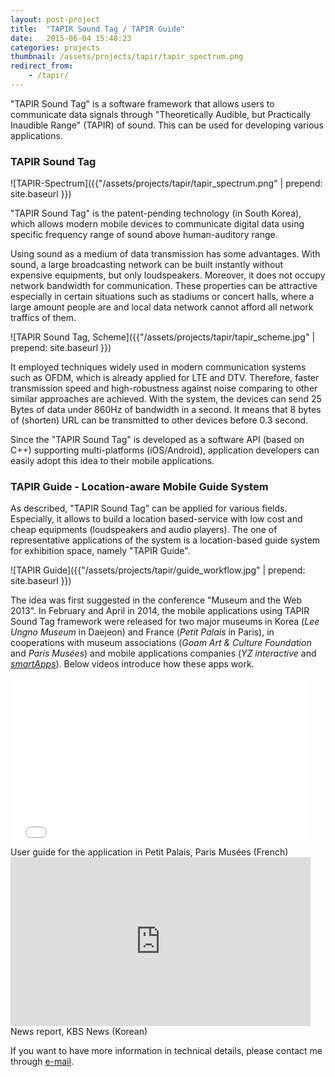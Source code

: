 ```yaml
---
layout: post-project
title:  "TAPIR Sound Tag / TAPIR Guide"
date:   2015-06-04 15:40:23
categories: projects 
thumbnail: /assets/projects/tapir/tapir_spectrum.png
redirect_from:
    - /tapir/
---
```


"TAPIR Sound Tag" is a software framework that allows users to communicate data signals through "Theoretically Audible, but Practically Inaudible Range" (TAPIR) of sound. This can be used for developing various applications. 

<!-- more -->

### TAPIR Sound Tag

![TAPIR-Spectrum]({{"/assets/projects/tapir/tapir_spectrum.png" | prepend: site.baseurl }})

"TAPIR Sound Tag" is the patent-pending technology (in South Korea), which allows modern mobile devices to communicate digital data using specific frequency range of sound above human-auditory range.

Using sound as a medium of data transmission has some advantages. With sound, a large broadcasting network can be built instantly without expensive equipments, but only loudspeakers. Moreover, it does not occupy network bandwidth for communication. These properties can be attractive especially in certain situations such as stadiums or concert halls, where a large amount people are and local data network cannot afford all network traffics of them.


![TAPIR Sound Tag, Scheme]({{"/assets/projects/tapir/tapir_scheme.jpg" | prepend: site.baseurl }})

It employed techniques widely used in modern communication systems such as OFDM, which is already applied for LTE and DTV. Therefore, faster transmission speed and high-robustness against noise comparing to other similar approaches are achieved. With the system, the devices can send 25 Bytes of data under 860Hz of bandwidth in a second. It means that 8 bytes of (shorten) URL can be transmitted to other devices before 0.3 second.  

Since the "TAPIR Sound Tag" is developed as a software API (based on C++) supporting multi-platforms (iOS/Android), application developers can easily adopt this idea to their mobile applications.

### TAPIR Guide - Location-aware Mobile Guide System

As described, "TAPIR Sound Tag" can be applied for various fields. Especially, it allows to build a location based-service with low cost and cheap equipments (loudspeakers and audio players). The one of representative applications of the system is a location-based guide system for exhibition space, namely "TAPIR Guide".

![TAPIR Guide]({{"/assets/projects/tapir/guide_workflow.jpg" | prepend: site.baseurl }})

The idea was first suggested in the conference "Museum and the Web 2013". In February and April in 2014, the mobile applications using TAPIR Sound Tag framework were released for two major museums in Korea (*Lee Ungno Museum* in Daejeon) and France (*Petit Palais* in Paris), in cooperations with museum associations (*Goam Art & Culture Foundation* and *Paris Musées*) and mobile applications companies (*YZ interactive* and [*smartApps*](http://smartapps.fr/)). Below videos introduce how these apps work.

<div class="post-video">
<iframe frameborder="0" width="480" height="270" style="align:center" src="//www.dailymotion.com/embed/video/x218ddd" allowfullscreen></iframe>
User guide for the application in Petit Palais, Paris Musées (French)
</div>

<div class="post-video">
<iframe width="480" height="270" src="https://www.youtube.com/embed/OM8yIDJfM-o" frameborder="0" allowfullscreen></iframe>
News report, KBS News (Korean)
</div>


If you want to have more information in technical details, please contact me through [e-mail](mailto:haven04@gmail.com).

